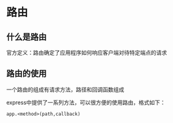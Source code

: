 # 路由

## 什么是路由

官方定义：路由确定了应用程序如何响应客户端对待特定端点的请求

## 路由的使用

一个路由的组成有请求方法，路径和回调函数组成

express中提供了一系列方法，可以很方便的使用路由，格式如下：

    app.<method>(path,callback)
